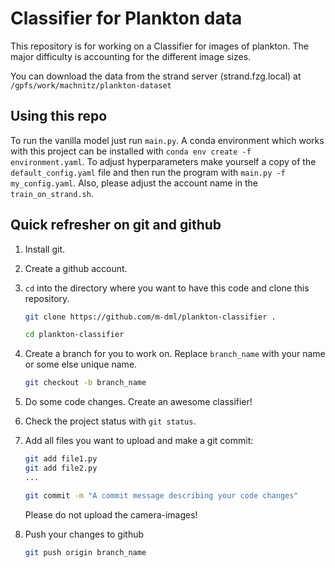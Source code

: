 Classifier for Plankton data
============================

This repository is for working on a Classifier for images of plankton.
The major difficulty is accounting for the different image sizes.

You can download the data from the strand server (strand.fzg.local) at
`/gpfs/work/machnitz/plankton-dataset`


Using this repo
-------------------------------
To run the vanilla model just run `main.py`. A conda environment which works with this project can be installed
with `conda env create -f environment.yaml`. To adjust hyperparameters make yourself a copy of the `default_config.yaml`
file and then run the program with `main.py -f my_config.yaml`.
Also, please adjust the account name in the `train_on_strand.sh`.


Quick refresher on git and github
---------------------------------

1. Install git.

2. Create a github account.

3. `cd` into the directory where you want to have this code and clone this repository.

    ```bash
    git clone https://github.com/m-dml/plankton-classifier .

    cd plankton-classifier
    ```

4. Create a branch for you to work on. Replace `branch_name` with your name or some else
    unique name.

    ```bash
    git checkout -b branch_name
    ```

5. Do some code changes. Create an awesome classifier!

6. Check the project status with `git status`.

7. Add all files you want to upload and make a git commit:
    ```bash
   git add file1.py
   git add file2.py
   ...

   git commit -m "A commit message describing your code changes"
    ```
   Please do not upload the camera-images!

8. Push your changes to github
    ```bash
    git push origin branch_name
    ```
